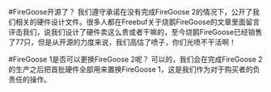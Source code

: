 #FireGoose开源了？
我们遵守承诺在没有完成FireGoose 2的情况下，公开了我们相关的硬件设计文件。很多人都在Freebuf关于烧鹅FireGoose的文章里面留言评击我们，说我们设计了硬件卖这么贵或者干嘛的，至今烧鹅FireGoose已经销售了77只，但是从开源的力度来说，我们高估了喷子，你们光喷不干活啊！

#FireGoose 1是否可以更换FireGoose 2呢？
可以的，我们会在完成FireGoose 2的生产之后把首批硬件全部用来置换FireGoose 1，这是我们作为对于购买者的负责任的操作。